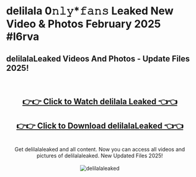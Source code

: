 # delilala 0𝚗𝚕𝚢*𝚏𝚊𝚗𝚜 Leaked New Video & Photos February 2025 #l6rva

<h2>delilalaLeaked Videos And Photos - Update Files 2025!</h2>
<br>
<div align="center">
<h2><a href="https://mediaupload.pro?title=delilala&ref=11F" rel="nofollow">👉👉 Click to Watch delilala Leaked 👈👈</a></h2>
<h2><a href="https://mediaupload.pro?title=delilala&ref=11F" rel="nofollow">👉👉 Click to Download delilalaLeaked 👈👈</a></h2>
<br>
Get delilalaleaked and all content. Now you can access all videos and pictures of delilalaleaked. New Updated Files 2025!
<br>
<br>
<a href="https://mediaupload.pro?title=delilala&ref=11F" rel="nofollow" data-target="animated-image.originalLink"><img src="https://i.ibb.co/Gkj2r4b/banner.png" alt="delilalaleaked" style="max-width: 100%; display: inline-block;" data-target="animated-image.originalImage"></a>
</div>
<br>

